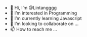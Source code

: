 - 👋 Hi, I’m @Lintangggg
- 👀 I’m interested in Programming
- 🌱 I’m currently learning Javascript
- 💞️ I’m looking to collaborate on ...
- 📫 How to reach me ...

<!---
Lintangggg/Lintangggg is a ✨ special ✨ repository because its `README.md` (this file) appears on your GitHub profile.
You can click the Preview link to take a look at your changes.
--->

